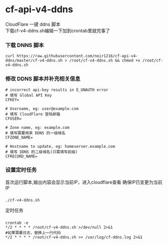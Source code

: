 # cf-api-v4-ddns
CloudFlare 一键 ddns 脚本<br>
下载cf-v4-ddns.sh编辑一下加到crontab里就完事了

### 下载 DNNS 脚本
    curl https://raw.githubusercontent.com/noir1216/cf-api-v4-ddns/master/cf-v4-ddns.sh > /root/cf-v4-ddns.sh && chmod +x /root/cf-v4-ddns.sh



### 修改 DDNS 脚本并补充相关信息
    # incorrect api-key results in E_UNAUTH error
    # 填写 Global API Key
    CFKEY=

    # Username, eg: user@example.com
    # 填写 CloudFlare 登陆邮箱
    CFUSER=

    # Zone name, eg: example.com
    # 填写需要用来 DDNS 的一级域名
    CFZONE_NAME=

    # Hostname to update, eg: homeserver.example.com
    # 填写 DDNS 的二级域名(只需填写前缀)
    CFRECORD_NAME=

### 设置定时任务
首次运行脚本,输出内容会显示当前IP，进入cloudflare查看 确保IP已变更为当前IP<br>
###
    ./cf-v4-ddns.sh


定时任务<br>
###
    crontab -e
    */2 * * * * /root/cf-v4-ddns.sh >/dev/null 2>&1
    #如果需要日志，替换上一行代码
    */2 * * * * /root/cf-v4-ddns.sh >> /var/log/cf-ddns.log 2>&1

